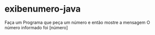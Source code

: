 # exibenumero-java
Faça um Programa que peça um número e então mostre a mensagem O número informado foi [número]
